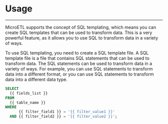 # Usage

---

MicroETL supports the concept of SQL templating, which means you can create SQL templates that can be used to transform data. This is a very powerful feature, as it allows you to use SQL to transform data in a variety of ways.

To use SQL templating, you need to create a SQL template file. A SQL template file is a file that contains SQL statements that can be used to transform data. The SQL statements can be used to transform data in a variety of ways. For example, you can use SQL statements to transform data into a different format, or you can use SQL statements to transform data into a different data type.

```SQL
SELECT 
  {{ fields_list }}
FROM 
  {{ table_name }}
WHERE 
      {{ filter_field1 }} = '{{ filter_value1 }}' 
  AND {{ filter_field2 }} = '{{ filter_value2 }}';
```
